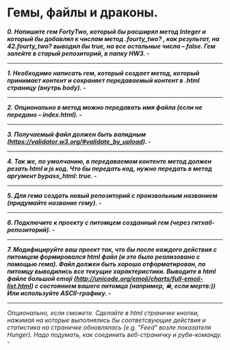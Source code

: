 Гемы, файлы и драконы.
===========
***0. Напишите гем FortyTwo, который бы расширял метод Integer и который бы добавлял к числам метод .fourty_two? , 
как результат, на 42.fourty_two? выводил бы true, на все остальные числа – false.
Гем залейте в старый репозиторий, в папку HW3. -***
***
***1. Необходимо написать гем, который создает метод, который принимает контент и сохраняет передаваемый контент в 
.html страницу (внутрь body). -*** 
***
***2. Опционально в метод можно передавать имя файла (если не передано – index.html). -***
***
***3. Получаемый файл должен быть валидным (https://validator.w3.org/#validate_by_upload). -***
***
***4. Так же, по умолчанию, в передаваемом контенте метод должен резать html и js код. Что бы передать код, нужно передать
 в метод аргумент bypass_html: true. -***
 ***
***5. Для гема создать новый репозиторий с произвольным названием (придумайте название гему). -***
***
***6. Подключите к проекту с питомцем созданный гем (через гитхаб-репозиторий). -***
***
***7. Модифицируйте ваш проект так, что бы после каждого действия с питомцем формировался html файл (и это было реализовано 
с помощью гема). Файл должен быть хорошо отформатирован, по питомцу выводились все текущие характеристики. Выводите в 
html файле большой emoji (http://unicode.org/emoji/charts/full-emoji-list.html) с состоянием вашего питомца (например, ☠, 
если мертв:)) Или используйте ASCII-графику. -***
***
*Опционально, если сможете. Сделайте в html страничке кнопки, нажимая на которые выполнялись бы соответсвующие действия и
 статистика на страничке обновлялась (e.g. "Feed" возле показателя Hunger). Надо подумать, как соединить веб-страничку и
  руби-команду. -*
 